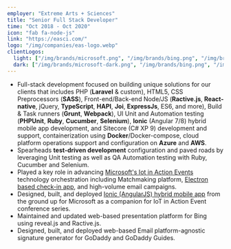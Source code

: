 ```yaml
---
employer: "Extreme Arts + Sciences"
title: "Senior Full Stack Developer"
time: "Oct 2018 - Oct 2020"
icon: "fab fa-node-js"
link: "https://easci.com/"
logo: "/img/companies/eas-logo.webp"
clientLogos:
  light: ["/img/brands/microsoft.png", "/img/brands/bing.png", "/img/brands/godaddy.png", "/img/brands/united-fcu.svg", "/img/brands/tdecu.svg"]
  dark: ["/img/brands/microsoft-dark.png", "/img/brands/bing.png", "/img/brands/godaddy.png", "/img/brands/united-fcu.svg", "/img/brands/tdecu.svg"]
---
```


- Full-stack development focused on building unique solutions for our clients that includes PHP (**Laravel** & custom), HTML5, CSS Preprocessors (**SASS**), Front-end/Back-end Node/JS (**Ractive.js**, **React-native**, jQuery, **TypeScript**, **HAPI**, **Joi**, **ExpressJs**, ES6, and more), Build & Task runners (**Grunt**, **Webpack**), UI Unit and Automation testing (**PHPUnit**, **Ruby**, **Cucumber**, **Selenium**), **Ionic** (Angular 7/8) hybrid mobile app development, and Sitecore (C# XP 9) development and support, containerization using **Docker**/Docker-compose, cloud platform operations support and configuration on **Azure** and **AWS**.
- Spearheads **test-driven development** configuration and paved roads by leveraging Unit testing as well as QA Automation testing with Ruby, Cucumber and Selenium.
- Played a key role in advancing [Microsoft's Iot in Action Events](https://web.archive.org/web/20200816235044/https:/iotinactionevents.com) technology orchestration including Matchmaking platform, [Electron based check-in app](https://easci.com/case-study/microsoft-iot/), and high-volume email campaigns.
- Designed, built, and deployed [Ionic (AngularJS) hybrid mobile app](https://steprimo.com/iphone/br/app/1478820746/IoT-in-Action-Events/) from the ground up for Microsoft as a companion for IoT in Action Event conference series.
- Maintained and updated web-based presentation platform for Bing using reveal.js and Ractive.js.
- Designed, built, and deployed web-based Email platform-agnostic signature generator for GoDaddy and GoDaddy Guides.
